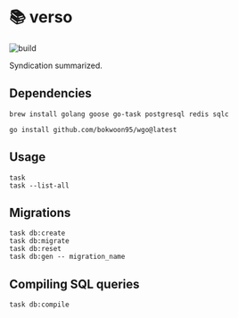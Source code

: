 # 📚 verso

![build](https://github.com/versolabs/verso/actions/workflows/build.yml/badge.svg)

Syndication summarized.

## Dependencies

```
brew install golang goose go-task postgresql redis sqlc

go install github.com/bokwoon95/wgo@latest
```

## Usage

```
task
task --list-all
```

## Migrations

```
task db:create
task db:migrate
task db:reset
task db:gen -- migration_name
```

## Compiling SQL queries

```
task db:compile
```
